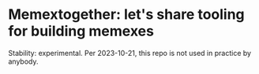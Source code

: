 # Memextogether: let's share tooling for building memexes

Stability: experimental.
Per 2023-10-21, this repo is not used in practice by anybody.
